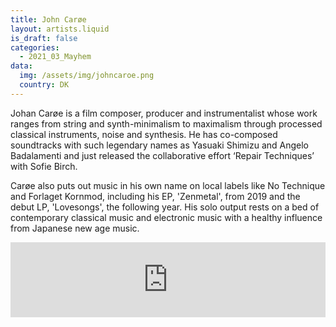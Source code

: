 ```yaml
---
title: John Carøe
layout: artists.liquid
is_draft: false
categories:
  - 2021_03_Mayhem
data:
  img: /assets/img/johncaroe.png
  country: DK
---
```


Johan Carøe is a film composer, producer and instrumentalist whose work ranges from string and synth-minimalism to maximalism through processed classical instruments, noise and synthesis. He has co-composed soundtracks with such legendary names as Yasuaki Shimizu and Angelo Badalamenti and just released the collaborative effort ‘Repair Techniques’ with Sofie Birch.

Carøe also puts out music in his own name on local labels like No Technique and Forlaget Kornmod, including his EP, 'Zenmetal', from 2019 and the debut LP, 'Lovesongs', the following year. His solo output rests on a bed of contemporary classical music and electronic music with a healthy influence from Japanese new age music.

<iframe style="border: 0; width: 100%; height: 120px;" src="https://bandcamp.com/EmbeddedPlayer/album=4189815322/size=large/bgcol=ffffff/linkcol=0687f5/tracklist=false/artwork=small/transparent=true/" seamless><a href="https://johancare.bandcamp.com/album/lovesongs">Lovesongs by Johan Carøe</a></iframe>

